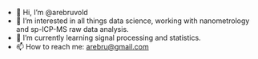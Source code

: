 - 👋 Hi, I’m @arebruvold
- 👀 I’m interested in all things data science, working with nanometrology and sp-ICP-MS raw data analysis.
- 🌱 I’m currently learning signal processing and statistics.
- 📫 How to reach me: arebru@gmail.com

<!---
arebruvold/arebruvold is a ✨ special ✨ repository because its `README.md` (this file) appears on your GitHub profile.
You can click the Preview link to take a look at your changes.
--->

